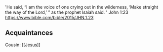 'He said, “I am the voice of one crying out in the wilderness, ‘Make straight the way of the Lord,’ ” as the prophet Isaiah said. '
John 1:23
https://www.bible.com/bible/2015/JHN.1.23
## Acquaintances
Cousin: [[Jesus]]
